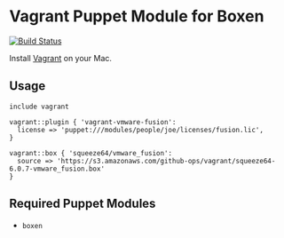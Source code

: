# Vagrant Puppet Module for Boxen

[![Build Status](https://travis-ci.org/boxen/puppet-vagrant.png?branch=master)](https://travis-ci.org/boxen/puppet-vagrant)

Install [Vagrant](http://www.vagrantup.com/) on your Mac.

## Usage

```puppet
include vagrant

vagrant::plugin { 'vagrant-vmware-fusion':
  license => 'puppet:///modules/people/joe/licenses/fusion.lic',
}

vagrant::box { 'squeeze64/vmware_fusion':
  source => 'https://s3.amazonaws.com/github-ops/vagrant/squeeze64-6.0.7-vmware_fusion.box'
}
```

## Required Puppet Modules

* `boxen`
